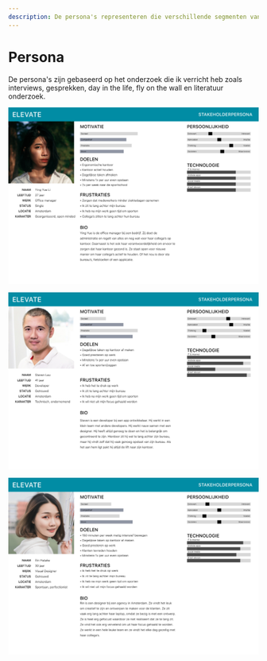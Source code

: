 ```yaml
---
description: De persona's representeren die verschillende segmenten van de doelgroep.
---
```


# Persona

De persona's zijn gebaseerd op het onderzoek die ik verricht heb zoals interviews, gesprekken, day in the life, fly on the wall en literatuur onderzoek.

![Afbeelding 46](../.gitbook/assets/persona-office-manager.png)

![Afbeelding 47 ](../.gitbook/assets/persona-gebruiker-extreem.png)

![Afbeelding 48](../.gitbook/assets/persona-gebruiker.png)






